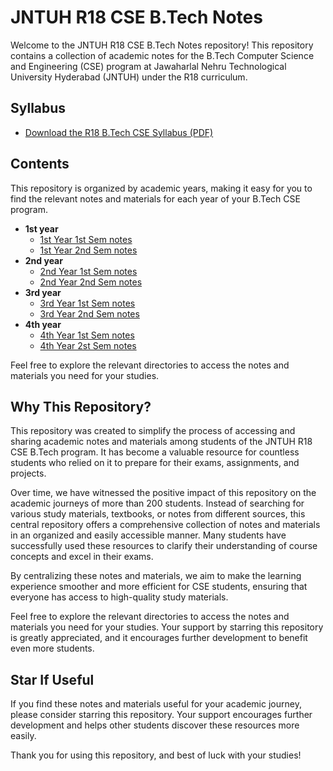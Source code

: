 # JNTUH R18 CSE B.Tech Notes

Welcome to the JNTUH R18 CSE B.Tech Notes repository! This repository contains a collection of academic notes for the B.Tech Computer Science and Engineering (CSE) program at Jawaharlal Nehru Technological University Hyderabad (JNTUH) under the R18 curriculum.

## Syllabus

- [Download the R18 B.Tech CSE Syllabus (PDF)](https://github.com/shreyamalogi/Academic-Notes-JNTUH-CSE-R18/blob/main/Copy%20of%20R18B.Tech.CSESyllabus.pdf)


## Contents

This repository is organized by academic years, making it easy for you to find the relevant notes and materials for each year of your B.Tech CSE program.

- **1st year**
  - [1st Year 1st Sem notes ](https://github.com/shreyamalogi/Academic-Notes-JNTUH-CSE-R18/tree/main/1st%20year/1st%20sem)
  - [1st Year 2nd Sem notes](https://github.com/shreyamalogi/Academic-Notes-JNTUH-CSE-R18/tree/main/1st%20year/2nd%20sem)
- **2nd year**
  - [2nd Year 1st Sem notes](https://github.com/shreyamalogi/Academic-Notes-JNTUH-CSE-R18/tree/main/2nd%20year/1st%20sem)
  - [2nd Year 2nd Sem notes](https://github.com/shreyamalogi/Academic-Notes-JNTUH-CSE-R18/tree/main/2nd%20year/2nd%20%20sem)
- **3rd year**
  - [3rd Year 1st Sem notes](https://github.com/shreyamalogi/Academic-Notes-JNTUH-CSE-R18/tree/main/3rd%20year/1st%20sem)
  - [3rd Year 2nd Sem notes](https://github.com/shreyamalogi/Academic-Notes-JNTUH-CSE-R18/tree/main/3rd%20year/2nd%20sem)
- **4th year**
  - [4th Year 1st Sem notes](https://github.com/shreyamalogi/Academic-Notes-JNTUH-CSE-R18/tree/main/4th%20year/1st%20sem)
  - [4th Year 2st Sem notes](https://github.com/shreyamalogi/Academic-Notes-JNTUH-CSE-R18/tree/main/4th%20year/2nd%20sem)

Feel free to explore the relevant directories to access the notes and materials you need for your studies.

## Why This Repository?

This repository was created to simplify the process of accessing and sharing academic notes and materials among students of the JNTUH R18 CSE B.Tech program. It has become a valuable resource for countless students who relied on it to prepare for their exams, assignments, and projects. 

Over time, we have witnessed the positive impact of this repository on the academic journeys of more than 200 students. Instead of searching for various study materials, textbooks, or notes from different sources, this central repository offers a comprehensive collection of notes and materials in an organized and easily accessible manner. Many students have successfully used these resources to clarify their understanding of course concepts and excel in their exams.

By centralizing these notes and materials, we aim to make the learning experience smoother and more efficient for CSE students, ensuring that everyone has access to high-quality study materials.

Feel free to explore the relevant directories to access the notes and materials you need for your studies. Your support by starring this repository is greatly appreciated, and it encourages further development to benefit even more students.



## Star If Useful

If you find these notes and materials useful for your academic journey, please consider starring this repository. Your support encourages further development and helps other students discover these resources more easily.

Thank you for using this repository, and best of luck with your studies!

